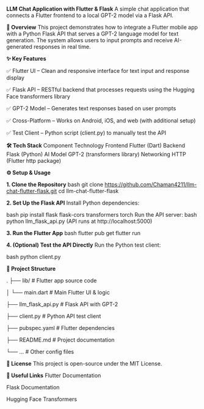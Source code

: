 **LLM Chat Application with Flutter & Flask**
A simple chat application that connects a Flutter frontend to a local GPT-2 model via a Flask API.

**📌 Overview**
This project demonstrates how to integrate a Flutter mobile app with a Python Flask API that serves a GPT-2 language model for text generation. The system allows users to input prompts and receive AI-generated responses in real time.

**✨ Key Features**

✅ Flutter UI – Clean and responsive interface for text input and response display

✅ Flask API – RESTful backend that processes requests using the Hugging Face transformers library

✅ GPT-2 Model – Generates text responses based on user prompts

✅ Cross-Platform – Works on Android, iOS, and web (with additional setup)

✅ Test Client – Python script (client.py) to manually test the API

**🛠️ Tech Stack**
Component	Technology
Frontend	Flutter (Dart)
Backend	Flask (Python)
AI Model	GPT-2 (transformers library)
Networking	HTTP (Flutter http package)

**⚙️ Setup & Usage**

**1. Clone the Repository**
bash
git clone https://github.com/Chaman4211/llm-chat-flutter-flask.git
cd llm-chat-flutter-flask

**2. Set Up the Flask API**
Install Python dependencies:

bash
pip install flask flask-cors transformers torch
Run the API server:
bash
python llm_flask_api.py
(API runs at http://localhost:5000)

**3. Run the Flutter App**
bash
flutter pub get
flutter run

**4. (Optional) Test the API Directly**
Run the Python test client:

bash
python client.py

**📂 Project Structure**

.
├── lib/                  # Flutter app source code

│   └── main.dart         # Main Flutter UI & logic

├── llm_flask_api.py      # Flask API with GPT-2

├── client.py             # Python API test client

├── pubspec.yaml          # Flutter dependencies

├── README.md             # Project documentation

└── ...                   # Other config files


**📜 License**
This project is open-source under the MIT License.

**🔗 Useful Links**
Flutter Documentation

Flask Documentation

Hugging Face Transformers


